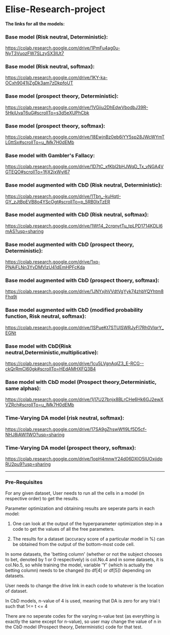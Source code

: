 # Elise-Research-project

#### The links for all the models:

### Base model (Risk neutral, Deterministic):    
https://colab.research.google.com/drive/1PmFu4ag0u-NyT3VuozFW7SLzySX3IUt7
### Base model (Risk neutral, softmax):          
https://colab.research.google.com/drive/1KY-ka-OCxh9041ljZgDk3am7zDkpfoUT
### Base model (prospect theory, Deterministic): 
https://colab.research.google.com/drive/1VGiiu2DhEdwVbodbJ39R-5HkjUvaT6uG#scrollTo=s3d5eXUPhCbk
### Base model (prospect theory, softmax):        
https://colab.research.google.com/drive/18EwjnBz0eb6jYY5sp28JWcWYmTLGttSx#scrollTo=u_lMk7H0dEMb
### Base model with Gambler's Fallacy:           
https://colab.research.google.com/drive/1D7tC_xfKbl2bHJWqD_Tx_vNGA4VGTEQO#scrollTo=1fjX2jxWyl67
### Base model augmented with CbD (Risk neutral, Deterministic):     
https://colab.research.google.com/drive/1Tbn_-kuHqtI-GY_zJtBpEVB8o4YScOgt#scrollTo=p_5RB0lxTzER
### Base model augmented with CbD (Risk neutral, softmax):           
https://colab.research.google.com/drive/1Wt14_2crqnytTu_tpLPD1714KDLI6mAS?usp=sharing
### Base model augmented with CbD (prospect theory, Deterministic): 
https://colab.research.google.com/drive/1xq-PNAiFLNn3YvDMVlzU41dEmHPFcKda
### Base model augmented with CbD (prospect thoery, softmax):       
https://colab.research.google.com/drive/1JNYxjhVVdtVgYyk74zhbYQYhtm8Fhq9i
### Base model augmented with CbD (modified probability function, Risk neutral, softmax):  
https://colab.research.google.com/drive/1SPueKt7STUlSWRJyFl7Rh0VlqrY_EGNt
### Base model with CbD(Risk neutral,Deterministic,multiplicative):     
https://colab.research.google.com/drive/1cu5LVgnAqIZ3_E-RCG--ckQrRmCl60gk#scrollTo=HEdAMHXFQ3B4
### Base model with CbD model (Prospect theory,Deterministic, same alphas): 
https://colab.research.google.com/drive/1j17U27bnjx8BLrCHe6Hk6GJ2ewXVZRch#scrollTo=u_lMk7H0dEMb 
### Time-Varying DA model (risk neutral, softmax):
https://colab.research.google.com/drive/17SA9gZhswWfl9Lf5D5cf-NHJ8iAWl1WO?usp=sharing 
### Time-Varying DA model (prospect theory, softmax):
https://colab.research.google.com/drive/1opH4mnwY24d06DXIO5IUOxjidpRU2pu9?usp=sharing 

----------------------------------------
### Pre-Requisites

For any given dataset, User needs to run all the cells in a model (in respective order) to get the results.

Parameter optimization and obtaining results are seperate parts in each model:

1. One can look at the output of the hyperparameter optimization step in a code to get the values of all the free parameters.

2. The results for a dataset (accuracy score of a particular model in %) can be obtained from the output of the bottom-most code cell. 

In some datasets, the 'betting column' (whether or not the subject chooses to bet, denoted by 1 or 0 respectively) is col.No.4 and in some datasets, it is col.No.5, so while training 
the model, variable 'Y' (which is actually the betting column) needs to be changed (to df[4] or df[5]) depending on datasets.

User needs to change the drive link in each code to whatever is the location of dataset.

In CbD models, n-value of 4 is used, meaning that DA is zero for any trial t such that 1<= t <= 4

There are no seperate codes for the varying n-value test (as everything is exactly the same except for n-value), so user may change the value of n in the CbD model 
(Prospect theory, Deterministic) code for that test.
